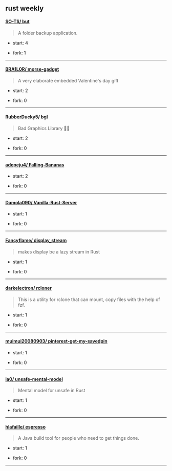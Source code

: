 ## rust weekly

#### [SO-TS/ but](https://github.com/SO-TS/but)
>  A folder backup application.
+ start: 4
+ fork: 1
---
#### [BRA1L0R/ morse-gadget](https://github.com/BRA1L0R/morse-gadget)
>  A very elaborate embedded Valentine's day gift
+ start: 2
+ fork: 0
---
#### [RubberDucky5/ bgl](https://github.com/RubberDucky5/bgl)
>  Bad Graphics Library 🦹👾
+ start: 2
+ fork: 0
---
#### [adepeju4/ Falling-Bananas](https://github.com/adepeju4/Falling-Bananas)
>  
+ start: 2
+ fork: 0
---
#### [Damola090/ Vanilla-Rust-Server](https://github.com/Damola090/Vanilla-Rust-Server)
>  
+ start: 1
+ fork: 0
---
#### [Fancyflame/ display_stream](https://github.com/Fancyflame/display_stream)
>  makes display be a lazy stream in Rust
+ start: 1
+ fork: 0
---
#### [darkelectron/ rcloner](https://github.com/darkelectron/rcloner)
>  This is a utility for rclone that can mount, copy files with the help of fzf.
+ start: 1
+ fork: 0
---
#### [muimui20080903/ pinterest-get-my-savedpin](https://github.com/muimui20080903/pinterest-get-my-savedpin)
>  
+ start: 1
+ fork: 0
---
#### [ia0/ unsafe-mental-model](https://github.com/ia0/unsafe-mental-model)
>  Mental model for unsafe in Rust
+ start: 1
+ fork: 0
---
#### [hlafaille/ espresso](https://github.com/hlafaille/espresso)
>  A Java build tool for people who need to get things done.
+ start: 1
+ fork: 0
---